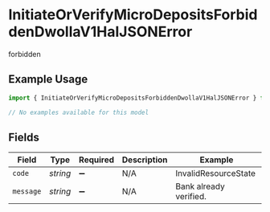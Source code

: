 # InitiateOrVerifyMicroDepositsForbiddenDwollaV1HalJSONError

forbidden

## Example Usage

```typescript
import { InitiateOrVerifyMicroDepositsForbiddenDwollaV1HalJSONError } from "dwolla/models/errors";

// No examples available for this model
```

## Fields

| Field                  | Type                   | Required               | Description            | Example                |
| ---------------------- | ---------------------- | ---------------------- | ---------------------- | ---------------------- |
| `code`                 | *string*               | :heavy_minus_sign:     | N/A                    | InvalidResourceState   |
| `message`              | *string*               | :heavy_minus_sign:     | N/A                    | Bank already verified. |